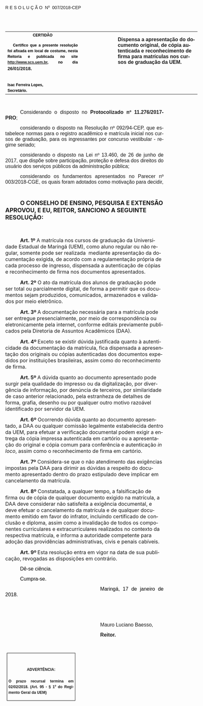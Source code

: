 <body lang=PT-BR link=blue vlink=purple style='tab-interval:35.4pt'>

<div class=WordSection1>

<p class=MsoTitle><span style='font-family:"Arial","sans-serif";mso-bidi-font-family:
"Times New Roman";mso-no-proof:yes'>R E S O L U Ç Ã O<span
style='mso-spacerun:yes'>  </span>Nº<span style='mso-spacerun:yes'>  </span>007/2018-CEP<o:p></o:p></span></p>

<p class=BodyText21><span style='font-size:8.0pt;font-family:"Arial","sans-serif";
mso-bidi-font-family:"Times New Roman";mso-no-proof:yes'><o:p>&nbsp;</o:p></span></p>

<p class=BodyText21><span style='font-size:8.0pt;font-family:"Arial","sans-serif";
mso-bidi-font-family:"Times New Roman";mso-no-proof:yes'><o:p>&nbsp;</o:p></span></p>

<table class=MsoNormalTable border=0 cellspacing=0 cellpadding=0 width=612
 style='width:459.0pt;border-collapse:collapse;mso-padding-alt:0cm 5.4pt 0cm 5.4pt'>
 <tr style='mso-yfti-irow:0;mso-yfti-firstrow:yes;mso-yfti-lastrow:yes'>
  <td width=234 valign=top style='width:175.5pt;padding:0cm 5.4pt 0cm 5.4pt'>
  <p class=MsoNormal align=center style='margin-top:3.0pt;margin-right:0cm;
  margin-bottom:3.0pt;margin-left:0cm;text-align:center;layout-grid-mode:char'><b
  style='mso-bidi-font-weight:normal'><span style='font-size:9.0pt;mso-bidi-font-size:
  10.0pt;font-family:"Arial","sans-serif";color:black;mso-no-proof:yes'>CERTIDÃO<o:p></o:p></span></b></p>
  <p class=MsoNormal style='text-align:justify;line-height:150%'><b
  style='mso-bidi-font-weight:normal'><span style='font-size:9.0pt;line-height:
  150%;font-family:"Arial","sans-serif";color:black;mso-no-proof:yes'><span
  style='mso-spacerun:yes'>   </span>Certifico que a presente resolução foi
  afixada em local de costume, nesta Reitoria e publicada no site <a
  href="http://www.scs.uem.br/">http://www.scs.uem.br</a>, no dia</span></b><b
  style='mso-bidi-font-weight:normal'><span style='font-size:9.0pt;mso-bidi-font-size:
  10.0pt;line-height:150%;font-family:"Arial","sans-serif";color:black;
  mso-no-proof:yes'> </span></b><b style='mso-bidi-font-weight:normal'><span
  style='font-size:11.0pt;line-height:150%;font-family:"Arial","sans-serif"'>26/01/2018<span
  style='color:black;mso-no-proof:yes'>.</span></span></b><b style='mso-bidi-font-weight:
  normal'><span style='font-size:9.0pt;mso-bidi-font-size:10.0pt;line-height:
  150%;font-family:"Arial","sans-serif";color:black;mso-no-proof:yes'><o:p></o:p></span></b></p>
  <p class=MsoNormal style='margin-top:3.0pt;margin-right:0cm;margin-bottom:
  3.0pt;margin-left:0cm;text-align:justify'><b style='mso-bidi-font-weight:
  normal'><span style='font-size:9.0pt;mso-bidi-font-size:10.0pt;font-family:
  "Arial","sans-serif";color:black;mso-no-proof:yes'><o:p>&nbsp;</o:p></span></b></p>
  <p class=MsoNormal style='margin-top:3.0pt;margin-right:0cm;margin-bottom:
  3.0pt;margin-left:0cm;text-align:justify'><b style='mso-bidi-font-weight:
  normal'><span style='font-size:9.0pt;mso-bidi-font-size:10.0pt;font-family:
  "Arial","sans-serif";color:black;mso-no-proof:yes'>Isac Ferreira Lopes,<o:p></o:p></span></b></p>
  <p class=MsoNormal style='margin-top:3.0pt;margin-right:0cm;margin-bottom:
  3.0pt;margin-left:0cm;text-align:justify'><b style='mso-bidi-font-weight:
  normal'><span style='font-size:9.0pt;mso-bidi-font-size:10.0pt;font-family:
  "Arial","sans-serif";color:black;mso-no-proof:yes'>Secretário.</span></b><b
  style='mso-bidi-font-weight:normal'><span style='font-size:9.0pt;mso-bidi-font-size:
  10.0pt;font-family:"Arial","sans-serif";mso-bidi-font-family:"Times New Roman";
  mso-no-proof:yes'><o:p></o:p></span></b></p>
  </td>
  <td width=107 valign=top style='width:80.25pt;padding:0cm 5.4pt 0cm 5.4pt'>
  <p class=MsoNormal style='margin-right:-5.4pt'><b><span style='font-size:
  12.0pt;mso-bidi-font-size:10.0pt;font-family:"Arial","sans-serif";mso-bidi-font-family:
  "Times New Roman";mso-no-proof:yes'><o:p>&nbsp;</o:p></span></b></p>
  </td>
  <td width=271 valign=top style='width:203.25pt;padding:0cm 5.4pt 0cm 5.4pt'>
  <p class=MsoBodyTextIndent style='margin-left:1.7pt;text-indent:0cm'><b><span
  style='font-size:12.0pt;font-family:"Arial","sans-serif"'>Dispensa a
  apresentação do documento original, de cópia autenticada e reconhecimento de
  firma para matrículas nos cursos de graduação da UEM.<o:p></o:p></span></b></p>
  <p class=MsoNormal style='margin-right:22.05pt;text-align:justify'><b><span
  style='font-size:12.0pt;font-family:"Arial","sans-serif";mso-bidi-font-family:
  "Times New Roman";mso-no-proof:yes'><o:p>&nbsp;</o:p></span></b></p>
  </td>
 </tr>
</table>

<p class=MsoNormal style='text-align:justify;text-indent:35.45pt'><span
style='font-size:12.0pt;font-family:"Arial","sans-serif";mso-bidi-font-family:
"Times New Roman";mso-no-proof:yes'><o:p>&nbsp;</o:p></span></p>

<p class=MsoNormal style='text-align:justify;text-indent:35.45pt;page-break-after:
avoid;mso-outline-level:1'><span style='font-size:12.0pt;font-family:"Arial","sans-serif"'>Considerando
o disposto no <b>Protocolizado nº 11.276/2017-PRO</b><span style='mso-bidi-font-weight:
bold'>;<b><o:p></o:p></b></span></span></p>

<p class=MsoNormal style='text-align:justify;text-indent:35.45pt;page-break-after:
avoid;mso-outline-level:1'><span class=GramE><span style='font-size:12.0pt;
font-family:"Arial","sans-serif";mso-bidi-font-weight:bold'>considerando</span></span><span
style='font-size:12.0pt;font-family:"Arial","sans-serif";mso-bidi-font-weight:
bold'> o disposto na Resolução nº 092/94-CEP, que estabelece normas para o
registro acadêmico e matrícula inicial nos cursos de graduação, para os
ingressantes por concurso vestibular - regime seriado;<o:p></o:p></span></p>

<p class=MsoNormal style='text-align:justify;text-indent:35.45pt;page-break-after:
avoid;mso-outline-level:1'><span class=GramE><span style='font-size:12.0pt;
font-family:"Arial","sans-serif";mso-bidi-font-weight:bold'>considerando</span></span><span
style='font-size:12.0pt;font-family:"Arial","sans-serif";mso-bidi-font-weight:
bold'> o disposto na Lei nº 13.460, de 26 de junho de 2017, que dispõe sobre
participação, proteção e defesa dos direitos do usuário dos serviços públicos
da administração pública;<o:p></o:p></span></p>

<p class=MsoNormal style='margin-bottom:3.0pt;text-align:justify;text-indent:
35.45pt'><span class=GramE><span style='font-size:12.0pt;mso-bidi-font-size:
10.0pt;font-family:"Arial","sans-serif";mso-bidi-font-family:"Times New Roman"'>considerando</span></span><span
style='font-size:12.0pt;mso-bidi-font-size:10.0pt;font-family:"Arial","sans-serif";
mso-bidi-font-family:"Times New Roman"'> os fundamentos apresentados no Parecer
nº 003/2018-CGE, os quais foram adotados como motivação para decidir,<o:p></o:p></span></p>

<p class=MsoNormal style='text-align:justify;text-indent:35.45pt;page-break-after:
avoid;mso-outline-level:1'><span style='font-size:12.0pt;font-family:"Arial","sans-serif"'><o:p>&nbsp;</o:p></span></p>

<p class=MsoBodyTextIndent2 style='text-indent:35.45pt'><b style='mso-bidi-font-weight:
normal'><span style='font-size:14.0pt;mso-bidi-font-family:Arial'>O CONSELHO DE
ENSINO, PESQUISA E EXTENSÃO APROVOU, E EU, REITOR, SANCIONO A SEGUINTE
RESOLUÇÃO:<o:p></o:p></span></b></p>

<p class=MsoBodyTextIndent2 style='text-indent:0cm'><b style='mso-bidi-font-weight:
normal'><span style='font-size:14.0pt;mso-bidi-font-family:Arial'><o:p>&nbsp;</o:p></span></b></p>

<p class=MsoBodyTextIndent2 style='margin-bottom:6.0pt;text-indent:35.45pt'><b><span
style='font-size:12.0pt;mso-bidi-font-family:Arial'>Art. 1º</span></b><span
style='font-size:12.0pt;mso-bidi-font-family:Arial'> A matrícula nos cursos de
graduação da Universidade Estadual de Maringá (UEM), como aluno regular ou não
regular, somente pode ser realizada<span class=GramE> <span
style='mso-spacerun:yes'> </span></span>mediante apresentação da documentação
exigida, de acordo com a regulamentação própria de cada processo de ingresso,
dispensada a autenticação de cópias e reconhecimento de firma nos documentos
apresentados.<o:p></o:p></span></p>

<p class=MsoBodyTextIndent2 style='margin-bottom:6.0pt;text-indent:35.45pt'><b><span
style='font-size:12.0pt;mso-bidi-font-family:Arial'>Art. 2º</span></b><span
style='font-size:12.0pt;mso-bidi-font-family:Arial'> O ato da matrícula dos
alunos de graduação pode ser total ou parcialmente digital, de forma a permitir
que os documentos sejam produzidos, comunicados, armazenados e validados por
meio eletrônico.<b><o:p></o:p></b></span></p>

<p class=MsoBodyTextIndent2 style='text-indent:35.45pt'><b><span
style='font-size:12.0pt;mso-bidi-font-family:Arial'>Art. 3º </span></b><span
style='font-size:12.0pt;mso-bidi-font-family:Arial;mso-bidi-font-weight:bold'>A
documentação necessária para a matrícula pode ser entregue presencialmente, por
meio de correspondência ou eletronicamente pela internet, conforme editais
previamente publicados pela Diretoria de Assuntos Acadêmicos (DAA)</span><span
style='font-size:12.0pt;mso-bidi-font-family:Arial'>.<o:p></o:p></span></p>

<p class=MsoBodyTextIndent2 style='margin-bottom:6.0pt;text-indent:35.45pt'><b><span
style='font-size:12.0pt;mso-bidi-font-family:Arial'>Art. 4º </span></b><span
style='font-size:12.0pt;mso-bidi-font-family:Arial;mso-bidi-font-weight:bold'>Exceto
se existir dúvida justificada quanto à autenticidade da documentação da
matrícula, fica dispensada a apresentação dos originais ou cópias autenticadas
dos documentos expedidos por instituições brasileiras, assim como do
reconhecimento de firma.<o:p></o:p></span></p>

<p class=MsoBodyTextIndent2 style='margin-bottom:6.0pt;text-indent:35.45pt'><b><span
style='font-size:12.0pt;mso-bidi-font-family:Arial'>Art. 5º </span></b><span
style='font-size:12.0pt;mso-fareast-font-family:Calibri;mso-bidi-font-family:
Arial;mso-fareast-language:EN-US'>A dúvida quanto ao documento apresentado<span
style='color:red'> </span>pode surgir pela qualidade do impresso ou da digitalização,
por divergência de informação, por denúncia de terceiros, por similaridade de
caso anterior relacionado, pela estranheza de detalhes de forma, grafia,
desenho ou por qualquer outro motivo razoável identificado por servidor da UEM.<o:p></o:p></span></p>

<p class=MsoBodyTextIndent2 style='margin-bottom:6.0pt;text-indent:35.45pt'><b
style='mso-bidi-font-weight:normal'><span style='font-size:12.0pt;mso-fareast-font-family:
"Arial Unicode MS";mso-no-proof:yes'>Art. 6º</span></b><span style='font-size:
12.0pt;mso-fareast-font-family:Calibri;mso-bidi-font-family:Arial;mso-fareast-language:
EN-US'> Ocorrendo dúvida quanto ao documento apresentado, a DAA ou qualquer
comissão legalmente estabelecida dentro da UEM, para efetuar a verificação
documental podem exigir a entrega da cópia impressa autenticada em cartório ou
a apresentação do original e cópia comum para conferência e autenticação <i
style='mso-bidi-font-style:normal'>in loco</i>, assim como o reconhecimento de
firma em cartório.</span><b style='mso-bidi-font-weight:normal'><span
style='font-size:12.0pt;mso-fareast-font-family:"Arial Unicode MS";mso-no-proof:
yes'><o:p></o:p></span></b></p>

<p class=MsoBodyTextIndent2 style='margin-bottom:6.0pt;text-indent:35.45pt'><b
style='mso-bidi-font-weight:normal'><span style='font-size:12.0pt;mso-fareast-font-family:
"Arial Unicode MS";mso-no-proof:yes'>Art. 7º</span></b><span style='font-size:
12.0pt;mso-fareast-font-family:Calibri;mso-bidi-font-family:Arial;mso-fareast-language:
EN-US'> Considera-se que o não atendimento das exigências impostas pela DAA
para dirimir as dúvidas a respeito do documento apresentado dentro do prazo
estipulado deve implicar em cancelamento da matrícula.</span><b
style='mso-bidi-font-weight:normal'><span style='font-size:12.0pt;mso-fareast-font-family:
"Arial Unicode MS";mso-no-proof:yes'><o:p></o:p></span></b></p>

<p class=MsoBodyTextIndent2 style='margin-bottom:6.0pt;text-indent:35.45pt'><b
style='mso-bidi-font-weight:normal'><span style='font-size:12.0pt;mso-fareast-font-family:
"Arial Unicode MS";mso-no-proof:yes'>Art. 8º</span></b><span style='font-size:
12.0pt;mso-fareast-font-family:Calibri;mso-bidi-font-family:Arial;mso-fareast-language:
EN-US'> Constatada, a qualquer tempo, a falsificação de firma ou de cópia de
qualquer documento exigido na matrícula, a DAA deve considerar não satisfeita <span
class=GramE>a</span> exigência documental, e deve efetuar o cancelamento da matrícula
e de qualquer documento emitido em favor do infrator, incluindo certificado de
conclusão e diploma, assim como a invalidação de todos os componentes
curriculares e extracurriculares realizados no contexto da respectiva
matrícula, e informa a autoridade competente para adoção das <span class=GramE>providências</span>
administrativas, civis e penais cabíveis.</span><b style='mso-bidi-font-weight:
normal'><span style='font-size:12.0pt;mso-fareast-font-family:"Arial Unicode MS";
mso-no-proof:yes'><o:p></o:p></span></b></p>

<p class=MsoBodyTextIndent2 style='text-indent:35.45pt'><b style='mso-bidi-font-weight:
normal'><span style='font-size:12.0pt;mso-fareast-font-family:"Arial Unicode MS";
mso-no-proof:yes'>Art. 9º </span></b><span style='font-size:12.0pt;mso-no-proof:
yes'>Esta resolução entra em vigor na data de sua publicação, revogadas as
disposições em contrário.</span><span style='font-size:12.0pt;mso-fareast-font-family:
"Arial Unicode MS";letter-spacing:-.2pt;mso-no-proof:yes'><o:p></o:p></span></p>

<p class=MsoNormal style='text-align:justify;text-indent:35.45pt'><span
style='font-size:12.0pt;font-family:"Arial","sans-serif";color:black;
mso-no-proof:yes'>Dê-se ciência.<o:p></o:p></span></p>

<p class=MsoNormal style='text-align:justify;text-indent:35.45pt'><span
style='font-size:12.0pt;font-family:"Arial","sans-serif";color:black;
mso-no-proof:yes'>Cumpra-se.<o:p></o:p></span></p>

<p class=MsoNormal style='text-align:justify;text-indent:8.0cm'><span
style='font-size:12.0pt;font-family:"Arial","sans-serif";color:black;
mso-no-proof:yes'>Maringá, 17 de janeiro de 2018.<o:p></o:p></span></p>

<p class=MsoNormal style='text-align:justify;text-indent:8.0cm'><span
style='font-size:12.0pt;font-family:"Arial","sans-serif";mso-bidi-font-family:
"Times New Roman";mso-no-proof:yes'><o:p>&nbsp;</o:p></span></p>

<p class=MsoNormal style='text-align:justify;text-indent:8.0cm'><span
style='font-size:12.0pt;font-family:"Arial","sans-serif";mso-bidi-font-family:
"Times New Roman";mso-no-proof:yes'><o:p>&nbsp;</o:p></span></p>

<p class=MsoNormal style='text-align:justify;text-indent:8.0cm'><span
style='font-size:12.0pt;font-family:"Arial","sans-serif"'>Mauro Luciano <span
class=SpellE>Baesso</span></span><span style='font-size:12.0pt;font-family:
"Arial","sans-serif";mso-bidi-font-family:"Times New Roman";mso-no-proof:yes'>,<o:p></o:p></span></p>

<p class=MsoNormal style='text-align:justify;text-indent:8.0cm;tab-stops:8.0cm 276.45pt'><b
style='mso-bidi-font-weight:normal'><span style='font-size:12.0pt;font-family:
"Arial","sans-serif";mso-bidi-font-family:"Times New Roman";mso-no-proof:yes'>Reitor.<o:p></o:p></span></b></p>

<p class=MsoNormal style='text-align:justify;text-indent:8.0cm;tab-stops:8.0cm 276.45pt'><b
style='mso-bidi-font-weight:normal'><span style='font-size:12.0pt;font-family:
"Arial","sans-serif";mso-bidi-font-family:"Times New Roman";mso-no-proof:yes'><o:p>&nbsp;</o:p></span></b></p>

<table class=MsoNormalTable border=1 cellspacing=0 cellpadding=0
 style='margin-left:3.5pt;border-collapse:collapse;border:none;mso-border-alt:
 solid windowtext .5pt;mso-padding-alt:0cm 3.5pt 0cm 3.5pt;mso-border-insideh:
 .5pt solid windowtext;mso-border-insidev:.5pt solid windowtext'>
 <tr style='mso-yfti-irow:0;mso-yfti-firstrow:yes;mso-yfti-lastrow:yes'>
  <td width=207 valign=top style='width:155.6pt;border:solid windowtext 1.0pt;
  mso-border-alt:solid windowtext .5pt;padding:0cm 3.5pt 0cm 3.5pt'>
  <h1 align=center style='text-align:center'><b style='mso-bidi-font-weight:
  normal'><span style='font-size:9.0pt;mso-bidi-font-size:10.0pt;font-family:
  "Arial","sans-serif";mso-no-proof:yes'>ADVERTÊNCIA:<o:p></o:p></span></b></h1>
  <p class=MsoNormal style='text-align:justify;line-height:150%'><b
  style='mso-bidi-font-weight:normal'><span style='font-size:9.0pt;mso-bidi-font-size:
  10.0pt;line-height:150%;font-family:"Arial","sans-serif";mso-bidi-font-family:
  "Times New Roman";mso-no-proof:yes'>O prazo recursal termina em 02/02/2018. (Art.
  95 - § 1º do Regimento Geral da UEM)</span></b><span style='font-size:9.0pt;
  mso-bidi-font-size:10.0pt;line-height:150%;font-family:"Arial","sans-serif";
  mso-bidi-font-family:"Times New Roman";mso-no-proof:yes'><o:p></o:p></span></p>
  </td>
 </tr>
</table>

<p class=MsoNormal style='text-align:justify;text-indent:8.0cm'><span
style='mso-bidi-font-size:12.0pt'><o:p>&nbsp;</o:p></span></p>

</div>

</body>
